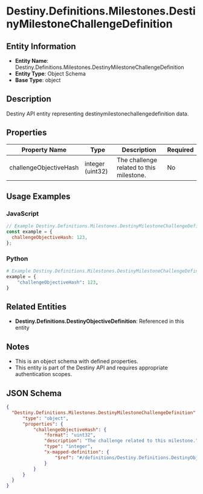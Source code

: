 # Destiny.Definitions.Milestones.DestinyMilestoneChallengeDefinition

## Entity Information
- **Entity Name**: Destiny.Definitions.Milestones.DestinyMilestoneChallengeDefinition
- **Entity Type**: Object Schema
- **Base Type**: object

## Description
Destiny API entity representing destinymilestonechallengedefinition data.

## Properties

| Property Name | Type | Description | Required |
|---------------|------|-------------|----------|
| challengeObjectiveHash | integer (uint32) | The challenge related to this milestone. | No |

## Usage Examples

### JavaScript
```javascript
// Example Destiny.Definitions.Milestones.DestinyMilestoneChallengeDefinition object
const example = {
  challengeObjectiveHash: 123,
};
```

### Python
```python
# Example Destiny.Definitions.Milestones.DestinyMilestoneChallengeDefinition object
example = {
    "challengeObjectiveHash": 123,
}
```

## Related Entities
- **Destiny.Definitions.DestinyObjectiveDefinition**: Referenced in this entity

## Notes
- This is an object schema with defined properties.
- This entity is part of the Destiny API and requires appropriate authentication scopes.

## JSON Schema
```json
{
  "Destiny.Definitions.Milestones.DestinyMilestoneChallengeDefinition":   {
      "type": "object",
      "properties": {
          "challengeObjectiveHash": {
              "format": "uint32",
              "description": "The challenge related to this milestone.",
              "type": "integer",
              "x-mapped-definition": {
                  "$ref": "#/definitions/Destiny.Definitions.DestinyObjectiveDefinition"
              }
          }
      }
  }
}
```
